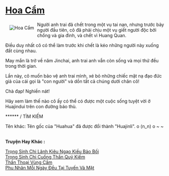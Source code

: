 <a href="https://truyentiki.com/hoa-cam.30632/" title="Hoa Cẩm"><h1>Hoa Cẩm</h1></a><div style="display:table"><img align="right" style="float: left; padding: 10px;" src="https://truyentiki.com/a/img/str/src/30632.jpg" alt="Hoa Cẩm">Người anh trai đã chết trong một vụ tai nạn, nhưng trước bảy người đầu tiên, cô đã phải chịu một vụ giết người độc bởi chồng và gia đình, và chết vì Huang Quan. <p></p> Điều duy nhất cô có thể làm trước khi chết là kéo những người này xuống đất cùng nhau. <p></p> May mắn là trở về năm Jinchai, anh trai anh vẫn còn sống và mọi thứ đều trong thời gian. <p></p> Lần này, cô muốn bảo vệ anh trai mình, xé bỏ những chiếc mặt nạ đạo đức giả của cái gọi là "con người" và dồn tất cả chúng dưới chân cô! <p></p> Chà đạp! Nghiền nát! <p></p> Hãy xem làm thế nào cô ấy có thể có được một cuộc sống tuyệt vời ở Huajindui trên con đường báo thù. <p></p> ****** / TÌM KIẾM <p></p> Tên khác: Tên gốc của "Huahua" đã được đổi thành "Huajinli". o (n_n) o ~ ~</div><p><br><b>Truyện Hay Khác :</b></p><a href="https://truyentiki.com/trong-sinh-chi-lanh-kieu-ngao-kieu-bao-boi.30631/" alt="Trọng Sinh Chi Lãnh Kiêu Ngạo Kiều Bảo Bối">Trọng Sinh Chi Lãnh Kiêu Ngạo Kiều Bảo Bối</a><br/><a href="https://github.com/nownovels/truyenhay/tree/master/truyenhay/30665/README.md" alt="Trọng Sinh Chi Cuồng Thần Quỷ Kiếm">Trọng Sinh Chi Cuồng Thần Quỷ Kiếm</a><br/><a href="https://medium.com/@hoangminhquan16819844/th%E1%BA%A7n-tho%E1%BA%A1i-v%C3%B9ng-c%E1%BA%A5m-c4867a572728" alt="Thần Thoại Vùng Cấm">Thần Thoại Vùng Cấm</a><br/><a href="https://github.com/nownovels/top500/tree/master/truyenhay/33843/" alt="Phu Nhân Mỗi Ngày Đều Tại Tuyến Vả Mặt">Phu Nhân Mỗi Ngày Đều Tại Tuyến Vả Mặt</a><br/>